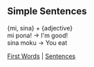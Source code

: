 ## Simple Sentences

{mi, sina} + {adjective}  
mi pona! -> I'm good!  
sina moku -> You eat  

[First Words](01FirstWords.md) | [Sentences](03Sentences.md)